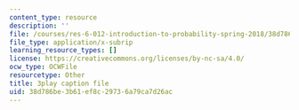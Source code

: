 ```yaml
---
content_type: resource
description: ''
file: /courses/res-6-012-introduction-to-probability-spring-2018/38d786be3b61ef8c29736a79ca7d26ac_00krscK7iBA.srt
file_type: application/x-subrip
learning_resource_types: []
license: https://creativecommons.org/licenses/by-nc-sa/4.0/
ocw_type: OCWFile
resourcetype: Other
title: 3play caption file
uid: 38d786be-3b61-ef8c-2973-6a79ca7d26ac
---
```

